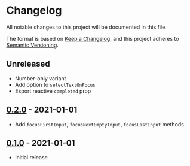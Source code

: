 # Changelog

All notable changes to this project will be documented in this file.

The format is based on [Keep a Changelog](https://keepachangelog.com/en/1.0.0/),
and this project adheres to [Semantic Versioning](https://semver.org/spec/v2.0.0.html).

## Unreleased

- Number-only variant
- Add option to `selectTextOnFocus`
- Export reactive `completed` prop

## [0.2.0](https://github.com/metonym/svelte-pincode/releases/tag/v0.2.0) - 2021-01-01

- Add `focusFirstInput`, `focusNextEmptyInput`, `focusLastInput` methods

## [0.1.0](https://github.com/metonym/svelte-pincode/releases/tag/v0.1.0) - 2021-01-01

- Initial release
